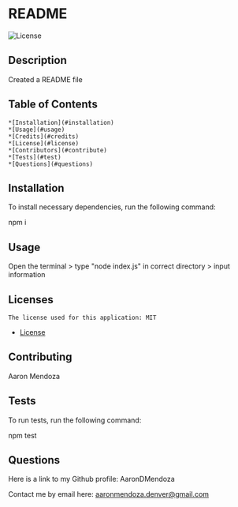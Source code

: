 # README

  ![License](https://img.shields.io/badge/License-MIT-green.svg)

  ## Description

  Created a README file

  ## Table of Contents

    *[Installation](#installation)
    *[Usage](#usage)
    *[Credits](#credits)
    *[License](#license)
    *[Contributors](#contribute)
    *[Tests](#test)
    *[Questions](#questions)

  ## Installation

  To install necessary dependencies, run the following command:

  npm i

  ## Usage

  Open the terminal > type "node index.js" in correct directory > input information

  ## Licenses
    
    The license used for this application: MIT
  
 * [License](#license)


  ## Contributing

  Aaron Mendoza

  ## Tests

  To run tests, run the following command:

  npm test
  
  ## Questions
      
  Here is a link to my Github profile: AaronDMendoza

  Contact me by email here: aaronmendoza.denver@gmail.com
  
  
  


